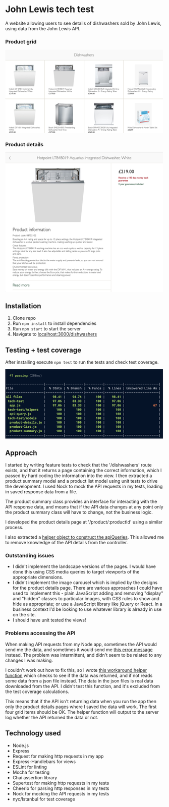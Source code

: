 # John Lewis tech test

A website allowing users to see details of dishwashers sold by John Lewis, using data from the John Lewis API.

### Product grid
<img src="images/product-grid.png" width=500>

### Product details
<img src="images/product-details.png" width=500>

## Installation

1. Clone repo
2. Run `npm install` to install dependencies
3. Run `npm start` to start the server
4. Navigate to <localhost:3000/dishwashers>

## Testing + test coverage

After installing execute `npm test` to run the tests and check test coverage.

<img src="images/tests-and-test-coverage.png" width=500>

## Approach

I started by writing feature tests to check that the '/dishwashers' route exists, and that it returns a page containing the correct information, which I passed by hard coding the information into the view. I then extracted a product summary model and a product list model using unit tests to drive the development. I used Nock to mock the API requests in my tests, loading in saved response data from a file.

The product summary class provides an interface for interacting with the API response data, and means that if the API data changes at any point only the product summary class will have to change, not the business logic.

I developed the product details page at '/product/:productId' using a similar process.

I also extracted a [helper object to construct the apiQueries](helpers/api-query.js). This allowed me to remove knowledge of the API details from the controller.

### Outstanding issues

- I didn't implement the landscape versions of the pages. I would have done this using CSS media queries to target viewports of the appropriate dimensions.
- I didn't implement the image carousel which is implied by the designs for the product details page. There are various approaches I could have used to implement this - plain JavaScript adding and removing "display" and "hidden" classes to particular images, with CSS rules to show and hide as appropriate; or use a JavaScript library like jQuery or React. In a business context I'd be looking to use whatever library is already in use on the site.
- I should have unit tested the views!

### Problems accessing the API

When making API requests from my Node app, sometimes the API would send me the data, and sometimes it would send me [this error message](api-bad-response.html) instead. The problem was intermittent, and didn't seem to be related to any changes I was making.

I couldn't work out how to fix this, so I wrote [this workaround helper function](helpers/api-workaround.js) which checks to see if the data was returned, and if not reads some data from a json file instead. The data in the json files is real data downloaded from the API. I didn't test this function, and it's excluded from the test coverage calculations.

This means that if the API isn't returning data when you run the app then only the product details pages where I saved the data will work. The first four grid items should be OK. The helper function will output to the server log whether the API returned the data or not.

## Technology used

- Node.js
- Express
- Request for making http requests in my app
- Express-Handlebars for views
- ESLint for linting
- Mocha for testing
- Chai assertion library
- Supertest for making http requests in my tests
- Cheerio for parsing http responses in my tests
- Nock for mocking the API requests in my tests
- nyc/Istanbul for test coverage
